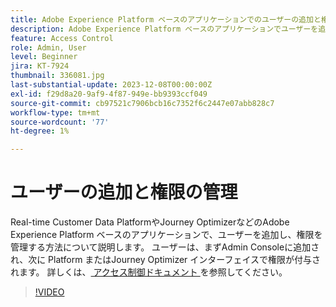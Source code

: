 ```yaml
---
title: Adobe Experience Platform ベースのアプリケーションでのユーザーの追加と権限の管理
description: Adobe Experience Platform ベースのアプリケーションでユーザーを追加し、権限を管理する方法について説明します。
feature: Access Control
role: Admin, User
level: Beginner
jira: KT-7924
thumbnail: 336081.jpg
last-substantial-update: 2023-12-08T00:00:00Z
exl-id: f29d8a20-9af9-4f87-949e-bb9393ccf049
source-git-commit: cb97521c7906bcb16c7352f6c2447e07abb828c7
workflow-type: tm+mt
source-wordcount: '77'
ht-degree: 1%

---
```


# ユーザーの追加と権限の管理

Real-time Customer Data PlatformやJourney OptimizerなどのAdobe Experience Platform ベースのアプリケーションで、ユーザーを追加し、権限を管理する方法について説明します。 ユーザーは、まずAdmin Consoleに追加され、次に Platform またはJourney Optimizer インターフェイスで権限が付与されます。 詳しくは、[ アクセス制御ドキュメント ](https://experienceleague.adobe.com/docs/experience-platform/access-control/home.html?lang=ja) を参照してください。

>[!VIDEO](https://video.tv.adobe.com/v/336081?learn=on)
